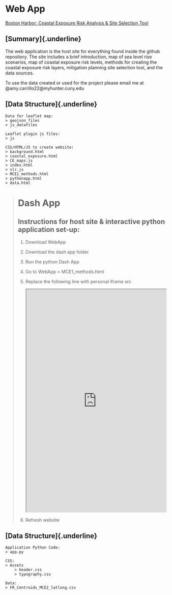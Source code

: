 # Web App

[Boston Harbor: Coastal Exposure Risk Analysis & Site Selection Tool](https://amycarrillo164.github.io/BOHA_SpatialDecisionSupportSystem/WebApp/index.html "web app")

## [Summary]{.underline} 

The web application is the host site for everything found inside the github repository. The site includes a brief introduction, map of sea level rise scenarios, map of coastal exposure risk levels, methods for creating the coastal exposure risk layers, mitigation planning site selection tool, and the data sources.

To use the data created or used for the project please email me at @amy.carrillo22\@myhunter.cuny.edu

## [Data Structure]{.underline}

```         
Data for leaflet map: 
> geojson_files 
> js_datafiles

Leaflet plugin js files:
> js

CSS/HTML/JS to create website:
> background.html
> coastal_exposure.html
> CE_maps.js
> index.html
> slr.js
> MCE1_methods.html
> pythonapp.html
> data.html
```

> # Dash App
>
> ## Instructions for host site & interactive python application set-up:
>
> 1.  Download WebApp
>
> 2.  Download the dash app folder
>
> 3.  Run the python Dash App
>
> 4.  Go to WebApp \> MCE1_methods.html
>
> 5.  Replace the following line with personal iframe src
>
>     <iframe src="http://127.0.0.1:8050/" width=100% height=700></iframe>
>
> 6.  Refresh website

## [Data Structure]{.underline}

```         
Application Python Code:
> app.py

CSS:
> Assets
    > header.css
    > typography.css

Data:
> FR_Centroids_MCE2_latlong.csv 
```